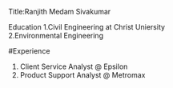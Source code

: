Title:Ranjith Medam Sivakumar

Education 
1.Civil Engineering at Christ Uniersity  
2.Environmental Engineering 

#Experience 
1. Client Service Analyst @ Epsilon 
2. Product Support Analyst @ Metromax 
